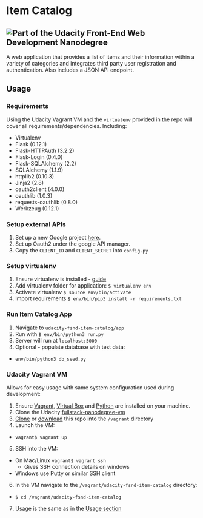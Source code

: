 # Item Catalog
![Part of the Udacity Front-End Web Development Nanodegree](https://img.shields.io/badge/Udacity-Front--End%20Web%20Developer%20Nanodegree-02b3e4.svg)
-----------------------------------------------------
A web application that provides a list of items and their information within a variety of categories and integrates third party user registration and authentication. Also includes a JSON API endpoint.

## Usage

### Requirements
Using the Udacity Vagrant VM and the `virtualenv` provided in the repo will cover all requirements/dependencies. Including:
* Virtualenv
* Flask (0.12.1)
* Flask-HTTPAuth (3.2.2)
* Flask-Login (0.4.0)
* Flask-SQLAlchemy (2.2)
* SQLAlchemy (1.1.9)
* httplib2 (0.10.3)
* Jinja2 (2.8)
* oauth2client (4.0.0)
* oauthlib (1.0.3)
* requests-oauthlib (0.8.0)
* Werkzeug (0.12.1)

### Setup external APIs
1. Set up a new Google project [here](https://console.developers.google.com/).
2. Set up Oauth2 under the google API manager.
3. Copy the `CLIENT_ID` and `CLIENT_SECRET` into `config.py`

### Setup virtualenv
1. Ensure virtualenv is installed - [guide](https://virtualenv.pypa.io/en/stable/installation/)
2. Add virtualenv folder for application:
  `$ virtualenv env`
3. Activate virtualenv
  `$ source env/bin/activate`
4. Import requirements
  `$ env/bin/pip3 install -r requirements.txt`

### Run Item Catalog App
1. Navigate to `udacity-fsnd-item-catalog/app`
2. Run with `$ env/bin/python3 run.py`
3. Server will run at `localhost:5000`
4. Optional - populate database with test data:
  * `env/bin/python3 db_seed.py`

### Udacity Vagrant VM
Allows for easy usage with same system configuration used during development:
1. Ensure [Vagrant](https://www.vagrantup.com/), [Virtual Box](https://www.virtualbox.org/) and [Python](https://www.python.org/) are installed on your machine.
2. Clone the Udacity [fullstack-nanodegree-vm](https://github.com/udacity/fullstack-nanodegree-vm)
3. [Clone](https://github.com/SteadBytes/udacity-fsnd-item-catalog.git) or [download](https://github.com/SteadBytes/udacity-fsnd-item-catalog/archive/master.zip) this repo into the `/vagrant` directory
4. Launch the VM:
  * `vagrant$ vagrant up`
5. SSH into the VM:
  * On Mac/Linux `vagrant$ vagrant ssh`
    * Gives SSH connection details on windows
  * Windows use Putty or similar SSH client
6. In the VM navigate to the `/vagrant/udacity-fsnd-item-catalog` directory:
  * `$ cd /vagrant/udacity-fsnd-item-catalog`
7. Usage is the same as in the [Usage section](#usage)
